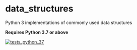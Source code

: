 # data_structures
Python 3 implementations of commonly used data structures

**Requires Python 3.7 or above**

[![tests_python_37](https://github.com/sethware/data_structures/actions/workflows/python-package.yml/badge.svg)](https://github.com/sethware/data_structures/actions/workflows/python-package.yml)
